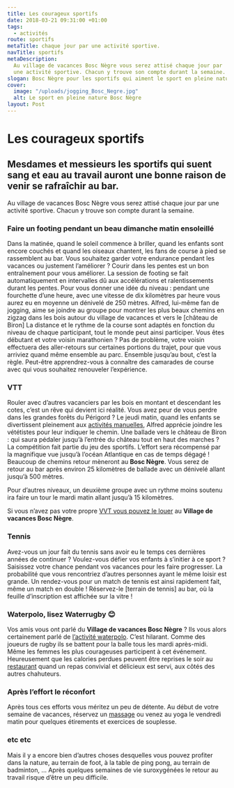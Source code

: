 ```yaml
---
title: Les courageux sportifs
date: 2018-03-21 09:31:00 +01:00
tags:
  - activités
route: sportifs
metaTitle: chaque jour par une activité sportive.
navTitle: sportifs
metaDescription:
  Au village de vacances Bosc Nègre vous serez attisé chaque jour par
  une activité sportive. Chacun y trouve son compte durant la semaine.
slogan: Bosc Nègre pour les sportifs qui aiment le sport en pleine nature
cover:
  image: "/uploads/jogging_Bosc_Negre.jpg"
  alt: Le sport en pleine nature Bosc Nègre
layout: Post
---
```


# Les courageux sportifs

## Mesdames et messieurs les sportifs qui suent sang et eau au travail auront une bonne raison de venir se rafraîchir au bar.

Au village de vacances Bosc Nègre vous serez attisé chaque jour par une activité sportive.
Chacun y trouve son compte durant la semaine.

### Faire un footing pendant un beau dimanche matin ensoleillé

Dans la matinée, quand le soleil commence à briller, quand les enfants sont encore couchés et quand les oiseaux chantent, les fans de course à pied se rassemblent au bar.
Vous souhaitez garder votre endurance pendant les vacances ou justement l’améliorer ? Courir dans les pentes est un bon entraînement pour vous améliorer. La session de footing se fait automatiquement en intervalles dû aux accélérations et ralentissements durant les pentes. Pour vous donner une idée du niveau : pendant une fourchette d’une heure, avec une vitesse de dix kilomètres par heure vous aurez eu en moyenne un dénivelé de 250 mètres. Alfred, lui-même fan de jogging, aime se joindre au groupe pour montrer les plus beaux chemins en zigzag dans les bois autour du village de vacances et vers le [château de Biron]
La distance et le rythme de la course sont adaptés en fonction du niveau de chaque participant, tout le monde peut ainsi participer. Vous êtes débutant et votre voisin marathonien ? Pas de problème, votre voisin effectuera des aller-retours sur certaines portions du trajet, pour que vous arriviez quand même ensemble au parc. Ensemble jusqu’au bout, c’est la règle. Peut-être apprendrez-vous à connaître des camarades de course avec qui vous souhaitez renouveler l’expérience.

### VTT

Rouler avec d’autres vacanciers par les bois en montant et descendant les cotes, c’est un rêve qui devient ici réalité.
Vous avez peur de vous perdre dans les grandes forêts du Périgord ? Le jeudi matin, quand les enfants se divertissent pleinement aux [activités manuelles](/animations/), Alfred apprécie joindre les vététistes pour leur indiquer le chemin. Une ballade vers le château de Biron : qui saura pédaler jusqu’à l’entrée du château tout en haut des marches ? La compétition fait partie du jeu des sportifs. L’effort sera récompensé par la magnifique vue jusqu’à l’océan Atlantique en cas de temps dégagé !
Beaucoup de chemins retour mèneront au **Bosc Nègre**. Vous serez de retour au bar après environ 25 kilomètres de ballade avec un dénivelé allant jusqu’à 500 mètres.

Pour d’autres niveaux, un deuxième groupe avec un rythme moins soutenu ira faire un tour le mardi matin allant jusqu’à 15 kilomètres.

Si vous n’avez pas votre propre [VVT vous pouvez le louer](/sport/) au **Village de vacances Bosc Nègre**.

### Tennis

Avez-vous un jour fait du tennis sans avoir eu le temps ces dernières années de continuer ? Voulez-vous défier vos enfants à s’initier à ce sport ? Saisissez votre chance pendant vos vacances pour les faire progresser.
La probabilité que vous rencontriez d’autres personnes ayant le même loisir est grande. Un rendez-vous pour un match de tennis est ainsi rapidement fait, même un match en double ! Réservez-le \[terrain de tennis\] au bar, où la feuille d’inscription est affichée sur la vitre !

### Waterpolo, lisez Waterrugby 😊

Vos amis vous ont parlé du **Village de vacances Bosc Nègre** ? Ils vous alors certainement parlé de [l’activité waterpolo](/waterpolo/). C’est hilarant. Comme des joueurs de rugby ils se battent pour la balle tous les mardi après-midi. Même les femmes les plus courageuses participent à cet événement.
Heureusement que les calories perdues peuvent être reprises le soir au [restaurant](/restaurant/) quand un repas convivial et délicieux est servi, aux côtés des autres chahuteurs.

### Après l’effort le réconfort

Après tous ces efforts vous méritez un peu de détente.
Au début de votre semaine de vacances, réservez un [massage](/massage/) ou venez au yoga le vendredi matin pour quelques étirements et exercices de souplesse.

### etc etc

Mais il y a encore bien d’autres choses desquelles vous pouvez profiter dans la nature, au terrain de foot, à la table de ping pong, au terrain de badminton, … Après quelques semaines de vie suroxygénées le retour au travail risque d’être un peu difficile.
